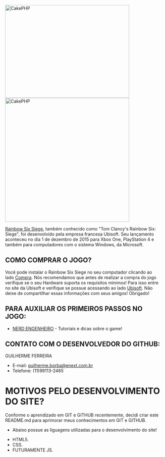 <p align="left">
  <a href="https://www.ubisoft.com/pt-br/" target="_blank" >
    <img alt="CakePHP" src="https://i.ibb.co/HtCJvMV/LOGO.png" width="400" height="300" />
    <img alt="CakePHP" src="https://i.imgur.com/T3edKsK.gif?noredirect" width="400" />
  </a>
</p>

<!-- <p align="right">
  <a href="https://www.ubisoft.com/pt-br/" target="_blank" >
    
  
  </a>
</p>
-->
[Rainbow Six Siege](https://www.ubisoft.com/pt-br/game/rainbow-six/siege/), também conhecido 
como "Tom Clancy's Rainbow Six: Siege", foi desenvolvido pela empresa francesa
Ubisoft. Seu lançamento aconteceu no dia 1 de dezembro de 2015 para Xbox One,
PlayStation 4 e também para computadores com o sistema Windows, da Microsoft.

## COMO COMPRAR O JOGO?

Você pode instalar o Rainbow Six Siege no seu computador clicando ao lado
[Compra](https://store.ubi.com/ofertas/tom-clancy-s-rainbow-six-siege/56c494ad88a7e300458b4d5a.html?lang=pt_BR). Nós recomendamos que antes de realizar a compra do jogo verifique se o seu Hardware suporta os requisitos mínimos! Para isso entre no site da Ubisoft e verifique se possue acessando ao lado  [Ubisoft](https://support.ubisoft.com/pt-BR/Faqs/000024358/PC-Requisitos-para-Rainbow-Six-Siege?fallback=es). Não deixe de compartilhar essas informações com seus amigos! Obrigado!


## PARA AUXILIAR OS PRIMEIROS PASSOS NO JOGO:

* [NERD ENGENHEIRO](https://www.youtube.com/channel/UCn2IblmswYnBL62nDDhYjew) - Tutoriais e dicas sobre o game!

## CONTATO COM O DESENVOLVEDOR DO GITHUB: 

GUILHERME FERREIRA 
* E-mail: guilherme.borba@enext.com.br
* Telefone: (11)99113-2465

# MOTIVOS PELO DESENVOLVIMENTO DO SITE?

Conforme o aprendizado em GIT e GITHUB recentemente, decidi criar este README.md para aprimorar meus conhecimentos em GIT e GITHUB.
* Abaixo possue as liguagens utilizadas para o desenvolvimento do site!
- HTML5.
- CSS.
- FUTURAMENTE JS.
